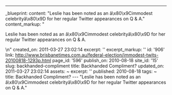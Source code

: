 ---
_blueprint:
  content: "Leslie has been noted as an â\x80\x9Cimmodest celebrityâ\x80\x9D for her
    regular Twitter appearances on Q & A."
  content_markup: "<p>Leslie has been noted as an â\x80\x9Cimmodest celebrityâ\x80\x9D
    for her regular Twitter appearances on Q &amp; A.</p>\n"
  created_on: 2011-03-27 23:02:14
  excerpt: ''
  excerpt_markup: ''
  id: '906'
  link: http://www.brisbanetimes.com.au/federal-election/immodest-twits-20100818-1293p.html
  page_id: '596'
  publish_on: 2010-08-18
  site_id: '15'
  slug: backhanded-compliment
  title: Backhanded Compliment?
  updated_on: 2011-03-27 23:02:14
assets: ~
excerpt: ''
published: 2010-08-18
tags: ~
title: Backhanded Compliment?
--- "Leslie has been noted as an â\x80\x9Cimmodest celebrityâ\x80\x9D for her regular
  Twitter appearances on Q & A."
